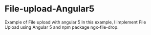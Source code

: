 # File-upload-Angular5

Example of File upload with angular 5
In this example, I implement File Upload using Angular 5 and npm package ngx-file-drop.
